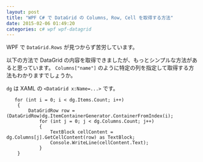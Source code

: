 ```yaml
---
layout: post
title: "WPF C# で DataGrid の Columns, Row, Cell を取得する方法"
date: 2015-02-06 01:49:20
categories: c# wpf wpf-datagrid
---
```

<p>WPF で <code>DataGrid.Rows</code> が見つからず苦労しています。</p>

<p>以下の方法で DataGrid の内容を取得できましたが、もっとシンプルな方法があると思っています。 <code>Columns["name"]</code> のように特定の列を指定して取得する方法もわかりますでしょうか。</p>

<p><code>dg</code> は XAML の <code>&lt;DataGrid x:Name=...&gt;</code> です。</p>

<pre><code>   for (int i = 0; i &lt; dg.Items.Count; i++)
    {
        DataGridRow row = (DataGridRow)dg.ItemContainerGenerator.ContainerFromIndex(i);
            for (int j = 0; j &lt; dg.Columns.Count; j++)
            {
                TextBlock cellContent = dg.Columns[j].GetCellContent(row) as TextBlock;
                Console.WriteLine(cellContent.Text);
            }
    }
</code></pre>
